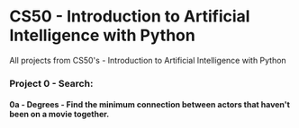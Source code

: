 # CS50 - Introduction to Artificial Intelligence with Python

 All projects from CS50's - Introduction to Artificial Intelligence with Python


### Project 0 - Search:

 #### 0a - Degrees - Find the minimum connection between actors that haven't been on a movie together.
